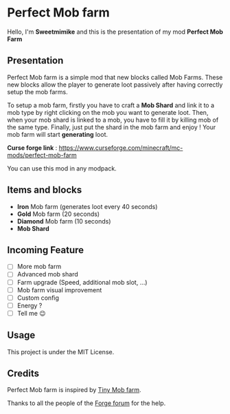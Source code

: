 
# Perfect Mob farm
Hello, I'm **Sweetmimike** and this is the presentation of my mod **Perfect Mob Farm**

## Presentation

Perfect Mob farm is a simple mod that new blocks called Mob Farms. These new blocks allow the player to generate loot passively after having correctly setup the mob farms.

To setup a mob farm, firstly you have to craft a **Mob Shard** and link it to a mob type by right clicking on the mob you want to generate loot. Then, when your mob shard is linked to a mob, you have to fill it by killing mob of the same type. Finally, just put the shard in the mob farm and enjoy ! Your mob farm will start **generating** loot.

**Curse forge link** : https://www.curseforge.com/minecraft/mc-mods/perfect-mob-farm

You can use this mod in any modpack.

## Items and blocks

- **Iron** Mob farm (generates loot every 40 seconds)
- **Gold** Mob farm (20 seconds)
- **Diamond** Mob farm (10 seconds)
- **Mob Shard**

## Incoming Feature
- [ ] More mob farm
- [ ] Advanced mob shard
- [ ] Farm upgrade (Speed, additional mob slot, ...)
- [ ] Mob farm visual improvement
- [ ] Custom config
- [ ] Energy ?
- [ ] Tell me 😉

## Usage
This project is under the MIT License.

## Credits
Perfect Mob farm is inspired by [Tiny Mob farm](https://www.curseforge.com/minecraft/mc-mods/tiny-mob-farm).

Thanks to all the people of the [Forge forum](https://forums.minecraftforge.net/) for the help.
